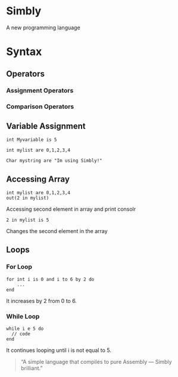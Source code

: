 # Simbly
  A new programming language

# Syntax

## Operators
### Assignment Operators

### Comparison Operators


## Variable Assignment
```
int Myvariable is 5
```
```
int mylist are 0,1,2,3,4
```
```
Char mystring are "Im using Simbly!"
```

## Accessing Array
```
int mylist are 0,1,2,3,4
out(2 in mylist)
```
Accessing second element in array and print consolr

```
2 in mylist is 5
```
Changes the second element in the array

## Loops
### For Loop
```
for int i is 0 and i to 6 by 2 do
    ...
end
```
It increases by 2 from 0 to 6.

### While Loop
```
while i e 5 do
  // code
end
```
It continues looping until i is not equal to 5.



> “A simple language that compiles to pure Assembly — Simbly brilliant.”
 
